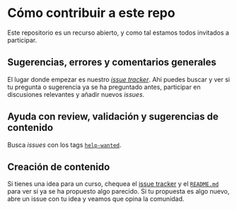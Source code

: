 # Cómo contribuir a este repo

Este repositorio es un recurso abierto, y como tal estamos todos invitados a
participar.

## Sugerencias, errores y comentarios generales

El lugar donde empezar es nuestro
[_issue tracker_](https://github.com/Laboratoria/bootcamp/issues). Ahí
puedes buscar y ver si tu pregunta o sugerencia ya se ha preguntado antes,
participar en discusiones relevantes y añadir nuevos _issues_.

## Ayuda con review, validación y sugerencias de contenido

Busca _issues_ con los tags [`help-wanted`](https://github.com/Laboratoria/bootcamp/issues?q=is%3Aissue+is%3Aopen+label%3A%22help+wanted%22).

## Creación de contenido

Si tienes una idea para un curso, chequea el
[issue tracker](https://github.com/Laboratoria/bootcamp/issues) y el
[`README.md`](README.md) para ver si ya se ha propuesto algo parecido. Si tu
propuesta es algo nuevo, abre un issue con tu idea y veamos que opina la
comunidad.
